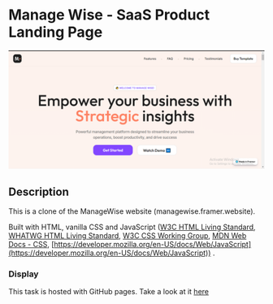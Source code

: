 # Manage Wise - SaaS Product Landing Page
![Manage Wise - The Clone](images/readme-thumb.png)

## Description

This is a clone of the ManageWise website (managewise.framer.website).

Built with HTML, vanilla CSS and JavaScript ([W3C HTML Living Standard](https://html.spec.whatwg.org/multipage/), [ WHATWG HTML Living Standard](https://html.spec.whatwg.org/multipage/), [W3C CSS Working Group](https://www.w3.org/Style/CSS/), [MDN Web Docs - CSS](https://developer.mozilla.org/en-US/docs/Web/CSS),  [https://developer.mozilla.org/en-US/docs/Web/JavaScript](https://developer.mozilla.org/en-US/docs/Web/JavaScript)) .

### Display

This task is hosted with GitHub pages. Take a look at it [here](https://chivicoko.github.io/managewise.framer.website_clone/)
